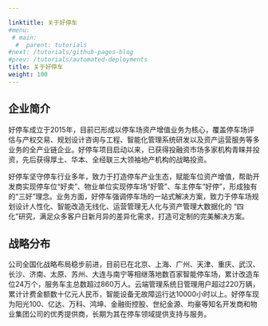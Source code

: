 ```yaml
---

linktitle: 关于好停车
#menu:
 # main:
  #  parent: tutorials
#next: /tutorials/github-pages-blog
#prev: /tutorials/automated-deployments
title: 关于好停车
weight: 100
---
```

## 企业简介
好停车成立于2015年，目前已形成以停车场资产增值业务为核心，覆盖停车场评估与产权交易、规划设计咨询与工程、智能化管理系统研发以及资产运营服务等多业务的全产业链企业。好停车项目启动以来，已获得投融资市场多家机构青睐并投资，先后获得厚土、华本、全经联三大领袖地产机构的战略投资。


好停车坚守停车行业多年，致力于打造停车产业生态，赋能车位资产增值，帮助开发商实现停车位“好卖”、物业单位实现停车场“好管”、车主停车“好停”，形成独有的“三好”理念。业务方面，好停车强调停车场的一站式解决方案，致力于停车场规划设计人性化、智能改造无线化、运营管理无人化与资产管理大数据化的 “四化”研究，满足众多客户日新月异的差异化需求，打造可定制的完美解决方案。

## 战略分布
公司全国化战略布局稳步前进，目前已在北京、上海、广州、天津、重庆、武汉、长沙、济南、太原、苏州、大连与南宁等相继落地数百家智能停车场，累计改造车位24万个，服务车主总数超过860万人。云端管理系统日管理用户超过220万辆，累计计费金额数十亿元人民币，智能设备无故障运行达10000小时以上。好停车现为阳光100、亿达、万科、鸿坤、金融街控股、世纪金源、均豪等知名开发商和物业集团公司的优秀提供商，长期为其在停车领域提供支持与服务。

